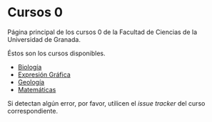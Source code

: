 # Cursos 0
Página principal de los cursos 0 de la Facultad de Ciencias de la Universidad de Granada.

Éstos son los cursos disponibles. 

- [Biología](https://cursos-0-fc-ugr.github.io/Biologia)
- [Expresión Gráfica](https://cursos-0-fc-ugr.github.io/Expresion-Grafica)
- [Geología](https://cursos-0-fc-ugr.github.io/Geologia)
- [Matemáticas](https://cursos-0-fc-ugr.github.io/Matematicas)

 Si detectan algún error, por favor, utilicen el *issue tracker* del curso correspondiente.
